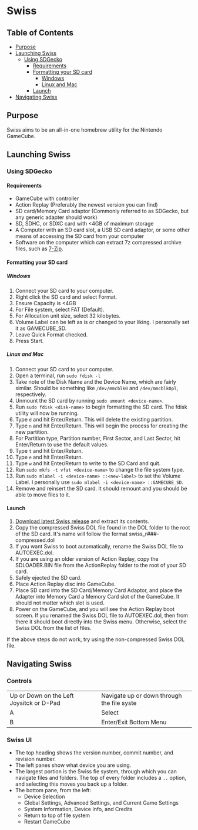# Swiss

## Table of Contents
- [Purpose](#purpose)
- [Launching Swiss](#launching-swiss)
    - [Using SDGecko](#using-sdgecko)
        - [Requirements](#requirements)
        - [Formatting your SD card](#formatting-your-sd-card)
            - [Windows](#windows)
            - [Linux and Mac](#linux-and-mac)
        - [Launch](#launch)
- [Navigating Swiss](#navigating-swiss)

## Purpose

Swiss aims to be an all-in-one homebrew utility for the Nintendo GameCube.

## Launching Swiss

### Using SDGecko

#### Requirements
- GameCube with controller
- Action Replay (Preferably the newest version you can find)
- SD card/Memory Card adaptor (Commonly referred to as SDGecko, but any generic adapter should work)
- SD, SDHC, or SDXC card with <4GB of maximum storage
- A Computer with an SD card slot, a USB SD card adaptor, or some other means of accessing the SD card from your computer
- Software on the computer which can extract 7z compressed archive files, such as [7-Zip](http://www.7-zip.org/).

#### Formatting your SD card

##### Windows
1. Connect your SD card to your computer.
2. Right click the SD card and select Format.
3. Ensure Capacity is <4GB
4. For File system, select FAT (Default).
5. For Allocation unit size, select 32 kilobytes.
6. Volume Label can be left as is or changed to your liking. I personally set it as GAMECUBE_SD.
7. Leave Quick Format checked.
8. Press Start.

##### Linux and Mac

1. Connect your SD card to your computer.
2. Open a terminal, run `sudo fdisk -l`
3. Take note of the Disk Name and the Device Name, which are fairly similar. Should be something like `/dev/mmcblk0` and `/dev/mmcblk0pl`, respectively.
4. Unmount the SD card by running `sudo umount <device-name>`.
5. Run `sudo fdisk <disk-name>` to begin formatting the SD card. The fdisk utility will now be running.
6. Type `d` and hit Enter/Return. This will delete the existing partition.
7. Type `n` and hit Enter/Return. This will begin the process for creating the new partition.
8. For Partition type, Partition number, First Sector, and Last Sector, hit Enter/Return to use the default values.
9. Type `t` and hit Enter/Return.
10. Type `e` and hit Enter/Return.
11. Type `w` and hit Enter/Return to write to the SD Card and quit.
12. Run `sudo mkfs -t vfat <device-name>` to change the file system type.
13. Run `sudo mlabel -i <device-name> ::<new-label>` to set the Volume Label. I personally use `sudo mlabel -i <device-name> ::GAMECUBE_SD`.
14. Remove and reinsert the SD card. It should remount and you should be able to move files to it.

#### Launch

1. [Download latest Swiss release](https://github.com/emukidid/swiss-gc/releases) and extract its contents.
2. Copy the compressed Swiss DOL file found in the DOL folder to the root of the SD card. It's name will follow the format swiss_r###-compressed.dol
3. If you want Swiss to boot automatically, rename the Swiss DOL file to AUTOEXEC.dol.
4. If you are using an older version of Action Replay, copy the SDLOADER.BIN file from the ActionReplay folder to the root of your SD card.
6. Safely ejected the SD card.
5. Place Action Replay disc into GameCube.
6. Place SD card into the SD Card/Memory Card Adaptor, and place the Adapter into Memory Card a Memory Card slot of the GameCube. It should not matter which slot is used.
7. Power on the GameCube, and you will see the Action Replay boot screen. If you renamed the Swiss DOL file to AUTOEXEC.dol, then from there it should boot directly into the Swiss menu. Otherwise, select the Swiss DOL from the list of files.

If the above steps do not work, try using the non-compressed Swiss DOL file.

## Navigating Swiss

### Controls

<table>
    <tr>
        <td>Up or Down on the Left Joysitck or D-Pad</td>
        <td>Navigate up or down through the file syste</td>
    </tr>
    <tr>
        <td>A</td>
        <td>Select</td>
    </tr>
    <tr>
        <td>B</td>
        <td>Enter/Exit Bottom Menu</td>
    </tr>
</table>

### Swiss UI

- The top heading shows the version number, commit number, and revision number.
- The left panes show what device you are using.
- The largest portion is the Swiss fie system, through which you can navigate files and folders. The top of every folder includes a `..` option, and selecting this moves you back up a folder.
- The bottom pane, from the left:
    - Device Selection
    - Global Settings, Advanced Settings, and Current Game Settings
    - System Information, Device Info, and Credits
    - Return to top of file system
    - Restart GameCube
